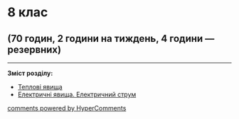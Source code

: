 <div id="hypercomments_widget" class="js-hypercomments-widget invisible"></div>

# 8 клас

## (70 годин, 2 години на тиждень, 4 години — резервних)

<hr>
<p><b>Зміст розділу:</b></p>
<ul type="disc">
<li><a href="https://physicsmonprogram79.ed-era.com/2/teplovi_yavischa.html">Теплові явища</a></li>
<li><a href="https://physicsmonprogram79.ed-era.com/2/elektrychni_yavischa.html">Електричні явища. Електричний струм</a></li>
</ul>

<div class="js-hypercomments-container">
<a href="http://hypercomments.com" class="hc-link" title="comments widget">comments powered by HyperComments</a>
</div>